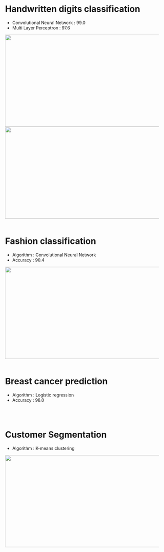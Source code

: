 # Handwritten digits classification
<ul>
  <li>Convolutional Neural Network : 99.0</li>
  <li>Multi Layer Perceptron : 97.6</li>
</ul>
<img width="560" height="300" src="https://github.com/user-attachments/assets/1d86bee7-b124-4751-83b0-a360e2bc5764">
<img width="560" height="300" src="https://github.com/user-attachments/assets/7ea3d28e-519b-46d1-b900-2919b7d7ef8b">
<br><br>

# Fashion classification
<ul>
  <li>Algorithm : Convolutional Neural Network</li>
  <li>Accuracy : 90.4</li>
</ul>
<img width="560" height="300" src="https://github.com/user-attachments/assets/23134f57-fb55-4bba-9649-325028954d9d">
<br><br>

# Breast cancer prediction
<ul>
  <li>Algorithm : Logistic regression</li>
  <li>Accuracy : 98.0</li>
</ul>
<br><br>

# Customer Segmentation
<ul>
  <li>Algorithm : K-means clustering</li>
</ul>
<img width="560" height="300" src="https://github.com/user-attachments/assets/45828123-6f11-448a-94ec-eefed7c5e54a">
